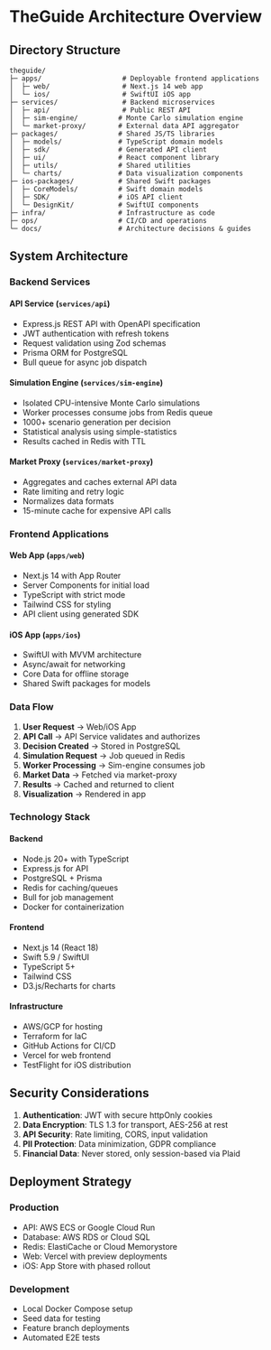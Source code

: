 # TheGuide Architecture Overview

## Directory Structure

```
theguide/
├─ apps/                    # Deployable frontend applications
│  ├─ web/                  # Next.js 14 web app
│  └─ ios/                  # SwiftUI iOS app
├─ services/                # Backend microservices
│  ├─ api/                  # Public REST API
│  ├─ sim-engine/          # Monte Carlo simulation engine
│  └─ market-proxy/        # External data API aggregator
├─ packages/               # Shared JS/TS libraries
│  ├─ models/              # TypeScript domain models
│  ├─ sdk/                 # Generated API client
│  ├─ ui/                  # React component library
│  ├─ utils/               # Shared utilities
│  └─ charts/              # Data visualization components
├─ ios-packages/           # Shared Swift packages
│  ├─ CoreModels/          # Swift domain models
│  ├─ SDK/                 # iOS API client
│  └─ DesignKit/           # SwiftUI components
├─ infra/                  # Infrastructure as code
├─ ops/                    # CI/CD and operations
└─ docs/                   # Architecture decisions & guides
```

## System Architecture

### Backend Services

#### API Service (`services/api`)
- Express.js REST API with OpenAPI specification
- JWT authentication with refresh tokens
- Request validation using Zod schemas
- Prisma ORM for PostgreSQL
- Bull queue for async job dispatch

#### Simulation Engine (`services/sim-engine`)
- Isolated CPU-intensive Monte Carlo simulations
- Worker processes consume jobs from Redis queue
- 1000+ scenario generation per decision
- Statistical analysis using simple-statistics
- Results cached in Redis with TTL

#### Market Proxy (`services/market-proxy`)
- Aggregates and caches external API data
- Rate limiting and retry logic
- Normalizes data formats
- 15-minute cache for expensive API calls

### Frontend Applications

#### Web App (`apps/web`)
- Next.js 14 with App Router
- Server Components for initial load
- TypeScript with strict mode
- Tailwind CSS for styling
- API client using generated SDK

#### iOS App (`apps/ios`)
- SwiftUI with MVVM architecture
- Async/await for networking
- Core Data for offline storage
- Shared Swift packages for models

### Data Flow

1. **User Request** → Web/iOS App
2. **API Call** → API Service validates and authorizes
3. **Decision Created** → Stored in PostgreSQL
4. **Simulation Request** → Job queued in Redis
5. **Worker Processing** → Sim-engine consumes job
6. **Market Data** → Fetched via market-proxy
7. **Results** → Cached and returned to client
8. **Visualization** → Rendered in app

### Technology Stack

#### Backend
- Node.js 20+ with TypeScript
- Express.js for API
- PostgreSQL + Prisma
- Redis for caching/queues
- Bull for job management
- Docker for containerization

#### Frontend
- Next.js 14 (React 18)
- Swift 5.9 / SwiftUI
- TypeScript 5+
- Tailwind CSS
- D3.js/Recharts for charts

#### Infrastructure
- AWS/GCP for hosting
- Terraform for IaC
- GitHub Actions for CI/CD
- Vercel for web frontend
- TestFlight for iOS distribution

## Security Considerations

1. **Authentication**: JWT with secure httpOnly cookies
2. **Data Encryption**: TLS 1.3 for transport, AES-256 at rest
3. **API Security**: Rate limiting, CORS, input validation
4. **PII Protection**: Data minimization, GDPR compliance
5. **Financial Data**: Never stored, only session-based via Plaid

## Deployment Strategy

### Production
- API: AWS ECS or Google Cloud Run
- Database: AWS RDS or Cloud SQL
- Redis: ElastiCache or Cloud Memorystore
- Web: Vercel with preview deployments
- iOS: App Store with phased rollout

### Development
- Local Docker Compose setup
- Seed data for testing
- Feature branch deployments
- Automated E2E tests